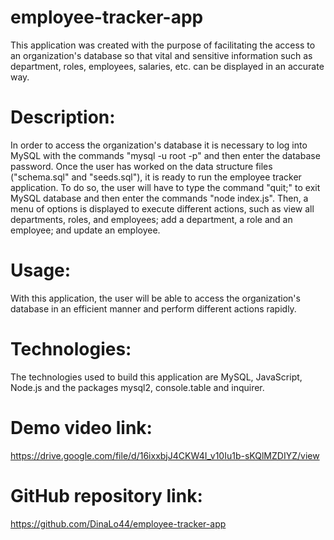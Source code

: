 # employee-tracker-app

This application was created with the purpose of facilitating the access to an organization's database so that vital and sensitive information such as department, roles, employees, salaries, etc. can be displayed in an accurate way.

# Description:
In order to access the organization's database it is necessary to log into MySQL with the commands "mysql -u root -p" and then enter the database password. Once the user has worked on the data structure files ("schema.sql" and "seeds.sql"), it is ready to run the employee tracker application. To do so, the user will have to type the command "quit;" to exit MySQL database and then enter the commands "node index.js". Then, a menu of options is displayed to execute different actions, such as view all departments, roles, and employees; add a department, a role and an employee; and update an employee.

# Usage:
With this application, the user will be able to access the organization's database in an efficient manner and perform different actions rapidly.

# Technologies:
The technologies used to build this application are MySQL, JavaScript, Node.js and the packages mysql2, console.table and inquirer.

# Demo video link:
https://drive.google.com/file/d/16ixxbjJ4CKW4I_v10Iu1b-sKQlMZDIYZ/view

# GitHub repository link:
https://github.com/DinaLo44/employee-tracker-app

